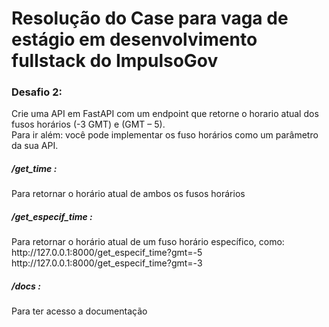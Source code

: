 # Resolução do Case para vaga de estágio em desenvolvimento fullstack do ImpulsoGov

<h3>Desafio 2:</h3>

Crie uma API em FastAPI com um endpoint que retorne o horario atual dos fusos horários (-3 GMT) e (GMT – 5). </br>
Para ir além: você pode implementar os fuso horários como um parâmetro da sua API.</br>

<h5>/get_time :</h5> Para retornar o horário atual de ambos os fusos horários</br>
<h5>/get_especif_time :</h5> Para retornar o horário atual de um fuso horário específico, como:</br>
http://127.0.0.1:8000/get_especif_time?gmt=-5</br>
http://127.0.0.1:8000/get_especif_time?gmt=-3</br>
<h5>/docs :</h5> Para ter acesso a documentação


